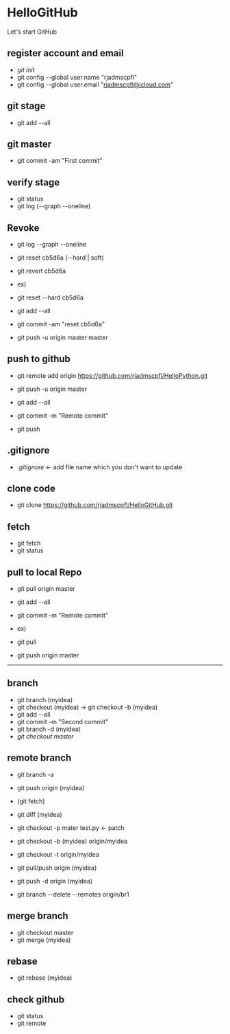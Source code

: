 # HelloGitHub
Let's start GitHub

## register account and email
* _git init_
* git config --global user.name "rjadmscpfl"
* git config --global user.email "rjadmscpfl@icloud.com"

## git stage
* git add --all

## git master
* git commit -am "First commit"

## verify stage
* git status
* git log (--graph --oneline)

## Revoke 
* git log --graph --oneline
* git reset cb5d6a (--hard | soft)
* git revert cb5d6a

* ex)
* git reset --hard cb5d6a
* git add --all
* git commit -am "reset cb5d6a"
* git push -u origin master master

## push to github
* git remote add origin https://github.com/rjadmscpfl/HelloPython.git
* git push -u origin master 

* git add --all
* git commit -m "Remote commit"
* git push 

## .gitignore
*  _.gitignore_ <- add file name which you don't want to update 

## clone code
* git clone https://github.com/rjadmscpfl/HelloGitHub.git

## fetch
* git fetch
* git status

## pull to local Repo
* git pull origin master

* git add --all
* git commit -m "Remote commit"

* ex)
* git pull
* git push origin master
----------------------------------------------------

## branch 
* git branch (myidea)
* git checkout (myidea) -> git checkout -b (myidea)
* git add --all
* git commit -m "Second commit"
* git branch -d (myidea)
* _git checkout master_

## remote branch
* git branch -a
* git push origin (myidea)
* (git fetch)

* git diff (myidea)
* git checkout -p mater test.py <- patch
* git checkout -b (myidea) origin/myidea

* git checkout -t origin/myidea 
* git pull/push origin (myidea)

* git push -d origin (myidea)
* git branch --delete --remotes origin/br1 

## merge branch
* git checkout master
* git merge (myidea)

## rebase
* git rebase (myidea)

## check github
* git status 
* git remote

